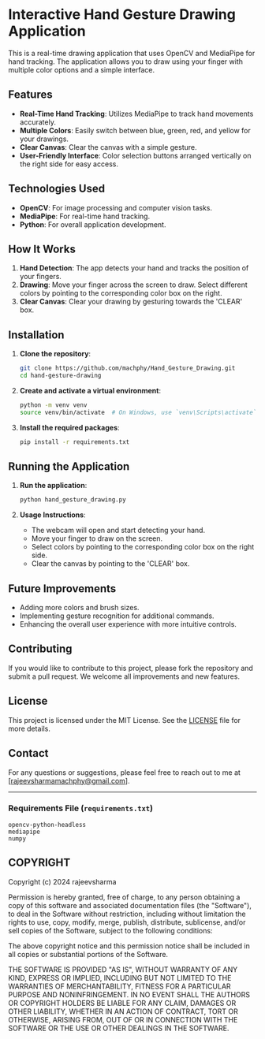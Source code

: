 
# Interactive Hand Gesture Drawing Application

This is a real-time drawing application that uses OpenCV and MediaPipe for hand tracking. The application allows you to draw using your finger with multiple color options and a simple interface.

## Features

- **Real-Time Hand Tracking**: Utilizes MediaPipe to track hand movements accurately.
- **Multiple Colors**: Easily switch between blue, green, red, and yellow for your drawings.
- **Clear Canvas**: Clear the canvas with a simple gesture.
- **User-Friendly Interface**: Color selection buttons arranged vertically on the right side for easy access.

## Technologies Used

- **OpenCV**: For image processing and computer vision tasks.
- **MediaPipe**: For real-time hand tracking.
- **Python**: For overall application development.

## How It Works

1. **Hand Detection**: The app detects your hand and tracks the position of your fingers.
2. **Drawing**: Move your finger across the screen to draw. Select different colors by pointing to the corresponding color box on the right.
3. **Clear Canvas**: Clear your drawing by gesturing towards the 'CLEAR' box.

## Installation

1. **Clone the repository**:
    ```bash
    git clone https://github.com/machphy/Hand_Gesture_Drawing.git
    cd hand-gesture-drawing
    ```

2. **Create and activate a virtual environment**:
    ```bash
    python -m venv venv
    source venv/bin/activate  # On Windows, use `venv\Scripts\activate`
    ```

3. **Install the required packages**:
    ```bash
    pip install -r requirements.txt
    ```

## Running the Application

1. **Run the application**:
    ```bash
    python hand_gesture_drawing.py
    ```

2. **Usage Instructions**:
    - The webcam will open and start detecting your hand.
    - Move your finger to draw on the screen.
    - Select colors by pointing to the corresponding color box on the right side.
    - Clear the canvas by pointing to the 'CLEAR' box.

## Future Improvements

- Adding more colors and brush sizes.
- Implementing gesture recognition for additional commands.
- Enhancing the overall user experience with more intuitive controls.

## Contributing

If you would like to contribute to this project, please fork the repository and submit a pull request. We welcome all improvements and new features.

## License

This project is licensed under the MIT License. See the [LICENSE](LICENSE) file for more details.

## Contact

For any questions or suggestions, please feel free to reach out to me at [rajeevsharmamachphy@gmail.com].

---

### Requirements File (`requirements.txt`)

```
opencv-python-headless
mediapipe
numpy

```
## COPYRIGHT

Copyright (c) 2024 rajeevsharma

Permission is hereby granted, free of charge, to any person obtaining a copy
of this software and associated documentation files (the "Software"), to deal
in the Software without restriction, including without limitation the rights
to use, copy, modify, merge, publish, distribute, sublicense, and/or sell
copies of the Software, subject to the following conditions:

The above copyright notice and this permission notice shall be included in
all copies or substantial portions of the Software.

THE SOFTWARE IS PROVIDED "AS IS", WITHOUT WARRANTY OF ANY KIND, EXPRESS OR
IMPLIED, INCLUDING BUT NOT LIMITED TO THE WARRANTIES OF MERCHANTABILITY,
FITNESS FOR A PARTICULAR PURPOSE AND NONINFRINGEMENT. IN NO EVENT SHALL THE
AUTHORS OR COPYRIGHT HOLDERS BE LIABLE FOR ANY CLAIM, DAMAGES OR OTHER
LIABILITY, WHETHER IN AN ACTION OF CONTRACT, TORT OR OTHERWISE, ARISING FROM,
OUT OF OR IN CONNECTION WITH THE SOFTWARE OR THE USE OR OTHER DEALINGS IN
THE SOFTWARE.

